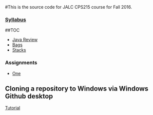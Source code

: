 #This is the source code for JALC CPS215 course for Fall 2016.
### [Syllabus](https://goo.gl/ruYuhC)
##TOC
* [Java Review](java_review/)
* [Bags](data_structures/bags)
* [Stacks](data_structures/stacks)

### Assignments
* [One](assignments/one/)

## Cloning a repository to Windows via Windows Github desktop
[Tutorial](https://help.github.com/desktop/guides/contributing/cloning-a-repository-from-github-desktop/#cloning-repositories)
